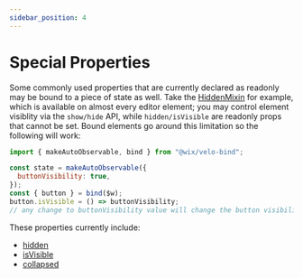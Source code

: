 ```yaml
---
sidebar_position: 4
---
```


# Special Properties

Some commonly used properties that are currently declared as readonly may be bound to a piece of state as well.
Take the [HiddenMixin](https://www.wix.com/velo/reference/$w/hiddenmixin) for example, which is available on almost every editor element; you may control element visiblity via the `show/hide` API, while `hidden/isVisible` are readonly props that cannot be set.
Bound elements go around this limitation so the following will work:

```javascript
import { makeAutoObservable, bind } from "@wix/velo-bind";

const state = makeAutoObservable({
  buttonVisibility: true,
});
const { button } = bind($w);
button.isVisible = () => buttonVisibility;
// any change to buttonVisibility value will change the button visibility
```

These properties currently include:

- [hidden](https://www.wix.com/velo/reference/$w/hiddenmixin/hidden)
- [isVisible](https://www.wix.com/velo/reference/$w/hiddenmixin/isvisible)
- [collapsed](https://www.wix.com/velo/reference/$w/collapsedmixin/collapsed)
